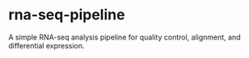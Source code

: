 # rna-seq-pipeline
A simple RNA-seq analysis pipeline for quality control, alignment, and differential expression.

